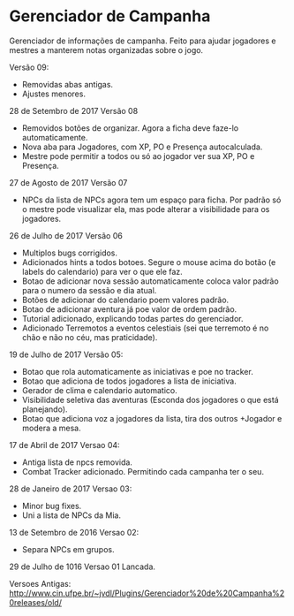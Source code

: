 # Gerenciador de Campanha
Gerenciador de informações de campanha. Feito para ajudar jogadores e mestres a manterem notas organizadas sobre o jogo. 

Versão 09:
* Removidas abas antigas. 
* Ajustes menores. 

28 de Setembro de 2017
Versão 08
* Removidos botões de organizar. Agora a ficha deve faze-lo automaticamente. 
* Nova aba para Jogadores, com XP, PO e Presença autocalculada. 
* Mestre pode permitir a todos ou só ao jogador ver sua XP, PO e Presença. 

27 de Agosto de 2017
Versão 07
* NPCs da lista de NPCs agora tem um espaço para ficha. Por padrão só o mestre pode visualizar ela, mas pode alterar a visibilidade para os jogadores. 

26 de Julho de 2017
Versão 06
* Multiplos bugs corrigidos. 
* Adicionados hints a todos botoes. Segure o mouse acima do botão (e labels do calendario) para ver o que ele faz. 
* Botao de adicionar nova sessão automaticamente coloca valor padrão para o numero da sessão e dia atual. 
* Botões de adicionar do calendario poem valores padrão. 
* Botao de adicionar aventura já poe valor de ordem padrão.
* Tutorial adicionado, explicando todas partes do gerenciador.
* Adicionado Terremotos a eventos celestiais (sei que terremoto é no chão e não no céu, mas praticidade).

19 de Julho de 2017
Versão 05:
* Botao que rola automaticamente as iniciativas e poe no tracker. 
* Botao que adiciona de todos jogadores a lista de iniciativa. 
* Gerador de clima e calendario automatico. 
* Visibilidade seletiva das aventuras (Esconda dos jogadores o que está planejando). 
* Botao que adiciona voz a jogadores da lista, tira dos outros +Jogador e modera a mesa. 

17 de Abril de 2017
Versao 04:
* Antiga lista de npcs removida. 
* Combat Tracker adicionado. Permitindo cada campanha ter o seu. 

28 de Janeiro de 2017
Versao 03:
* Minor bug fixes. 
* Uni a lista de NPCs da Mia.

13 de Setembro de 2016
Versao 02:
* Separa NPCs em grupos. 

29 de Julho de 1016
Versao 01 Lancada. 

Versoes Antigas:
http://www.cin.ufpe.br/~jvdl/Plugins/Gerenciador%20de%20Campanha%20releases/old/

